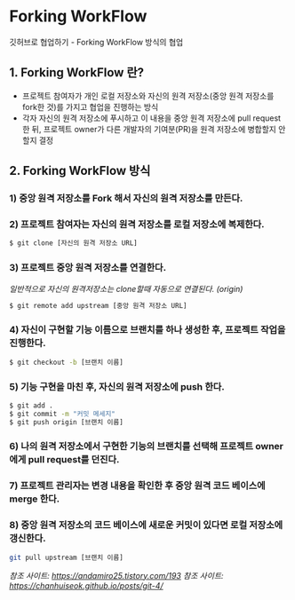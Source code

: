 # Forking WorkFlow

깃허브로 협업하기 - Forking WorkFlow 방식의 협업

## 1. Forking WorkFlow 란?

- 프로젝트 참여자가 개인 로컬 저장소와 자신의 원격 저장소(중앙 원격 저장소를 fork한 것)를 가지고 협업을 진행하는 방식
- 각자 자신의 원격 저장소에 푸시하고 이 내용을 중앙 원격 저장소에 pull request 한 뒤, 프로젝트 owner가 다른 개발자의 기여분(PR)을 원격 저장소에 병합할지 안할지 결정

## 2. Forking WorkFlow 방식

### 1) 중앙 원격 저장소를 Fork 해서 자신의 원격 저장소를 만든다.

### 2) 프로젝트 참여자는 자신의 원격 저장소를 로컬 저장소에 복제한다.

```bash
$ git clone [자신의 원격 저장소 URL]
```

### 3) 프로젝트 중앙 원격 저장소를 연결한다.

_일반적으로 자신의 원격저장소는 clone할때 자동으로 연결된다. (origin)_

```bash
$ git remote add upstream [중앙 원격 저장소 URL]
```

### 4) 자신이 구현할 기능 이름으로 브랜치를 하나 생성한 후, 프로젝트 작업을 진행한다.

```bash
$ git checkout -b [브랜치 이름]
```

### 5) 기능 구현을 마친 후, 자신의 원격 저장소에 push 한다.

```bash
$ git add .
$ git commit -m "커밋 메세지"
$ git push origin [브랜치 이름]
```

### 6) 나의 원격 저장소에서 구현한 기능의 브랜치를 선택해 프로젝트 owner에게 pull request를 던진다.

### 7) 프로젝트 관리자는 변경 내용을 확인한 후 중앙 원격 코드 베이스에 merge 한다.

### 8) 중앙 원격 저장소의 코드 베이스에 새로운 커밋이 있다면 로컬 저장소에 갱신한다.

```bash
git pull upstream [브랜치 이름]
```

_참조 사이트: https://andamiro25.tistory.com/193_
_참조 사이트: https://chanhuiseok.github.io/posts/git-4/_
